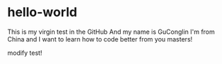 # hello-world
This is my virgin test in the GitHub
And my name is GuConglin
I'm from China and I want to learn how to code better from you masters!

modify test!
